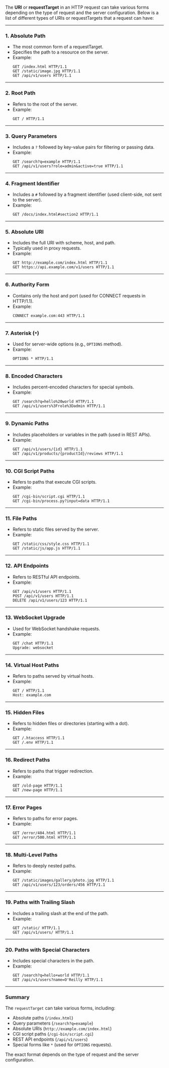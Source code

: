 The **URI** or **requestTarget** in an HTTP request can take various forms depending on the type of request and the server configuration. Below is a list of different types of URIs or requestTargets that a request can have:

---

### **1. Absolute Path**
- The most common form of a requestTarget.
- Specifies the path to a resource on the server.
- Example:
  ```
  GET /index.html HTTP/1.1
  GET /static/image.jpg HTTP/1.1
  GET /api/v1/users HTTP/1.1
  ```

---

### **2. Root Path**
- Refers to the root of the server.
- Example:
  ```
  GET / HTTP/1.1
  ```

---

### **3. Query Parameters**
- Includes a `?` followed by key-value pairs for filtering or passing data.
- Example:
  ```
  GET /search?q=example HTTP/1.1
  GET /api/v1/users?role=admin&active=true HTTP/1.1
  ```

---

### **4. Fragment Identifier**
- Includes a `#` followed by a fragment identifier (used client-side, not sent to the server).
- Example:
  ```
  GET /docs/index.html#section2 HTTP/1.1
  ```

---

### **5. Absolute URI**
- Includes the full URI with scheme, host, and path.
- Typically used in proxy requests.
- Example:
  ```
  GET http://example.com/index.html HTTP/1.1
  GET https://api.example.com/v1/users HTTP/1.1
  ```

---

### **6. Authority Form**
- Contains only the host and port (used for CONNECT requests in HTTP/1.1).
- Example:
  ```
  CONNECT example.com:443 HTTP/1.1
  ```

---

### **7. Asterisk (`*`)**
- Used for server-wide options (e.g., `OPTIONS` method).
- Example:
  ```
  OPTIONS * HTTP/1.1
  ```

---

### **8. Encoded Characters**
- Includes percent-encoded characters for special symbols.
- Example:
  ```
  GET /search?q=hello%20world HTTP/1.1
  GET /api/v1/users%3Frole%3Dadmin HTTP/1.1
  ```

---

### **9. Dynamic Paths**
- Includes placeholders or variables in the path (used in REST APIs).
- Example:
  ```
  GET /api/v1/users/{id} HTTP/1.1
  GET /api/v1/products/{productId}/reviews HTTP/1.1
  ```

---

### **10. CGI Script Paths**
- Refers to paths that execute CGI scripts.
- Example:
  ```
  GET /cgi-bin/script.cgi HTTP/1.1
  GET /cgi-bin/process.py?input=data HTTP/1.1
  ```

---

### **11. File Paths**
- Refers to static files served by the server.
- Example:
  ```
  GET /static/css/style.css HTTP/1.1
  GET /static/js/app.js HTTP/1.1
  ```

---

### **12. API Endpoints**
- Refers to RESTful API endpoints.
- Example:
  ```
  GET /api/v1/users HTTP/1.1
  POST /api/v1/users HTTP/1.1
  DELETE /api/v1/users/123 HTTP/1.1
  ```

---

### **13. WebSocket Upgrade**
- Used for WebSocket handshake requests.
- Example:
  ```
  GET /chat HTTP/1.1
  Upgrade: websocket
  ```

---

### **14. Virtual Host Paths**
- Refers to paths served by virtual hosts.
- Example:
  ```
  GET / HTTP/1.1
  Host: example.com
  ```

---

### **15. Hidden Files**
- Refers to hidden files or directories (starting with a dot).
- Example:
  ```
  GET /.htaccess HTTP/1.1
  GET /.env HTTP/1.1
  ```

---

### **16. Redirect Paths**
- Refers to paths that trigger redirection.
- Example:
  ```
  GET /old-page HTTP/1.1
  GET /new-page HTTP/1.1
  ```

---

### **17. Error Pages**
- Refers to paths for error pages.
- Example:
  ```
  GET /error/404.html HTTP/1.1
  GET /error/500.html HTTP/1.1
  ```

---

### **18. Multi-Level Paths**
- Refers to deeply nested paths.
- Example:
  ```
  GET /static/images/gallery/photo.jpg HTTP/1.1
  GET /api/v1/users/123/orders/456 HTTP/1.1
  ```

---

### **19. Paths with Trailing Slash**
- Includes a trailing slash at the end of the path.
- Example:
  ```
  GET /static/ HTTP/1.1
  GET /api/v1/users/ HTTP/1.1
  ```

---

### **20. Paths with Special Characters**
- Includes special characters in the path.
- Example:
  ```
  GET /search?q=hello+world HTTP/1.1
  GET /api/v1/users?name=O'Reilly HTTP/1.1
  ```

---

### **Summary**
The `requestTarget` can take various forms, including:
- Absolute paths (`/index.html`)
- Query parameters (`/search?q=example`)
- Absolute URIs (`http://example.com/index.html`)
- CGI script paths (`/cgi-bin/script.cgi`)
- REST API endpoints (`/api/v1/users`)
- Special forms like `*` (used for `OPTIONS` requests).

The exact format depends on the type of request and the server configuration.
